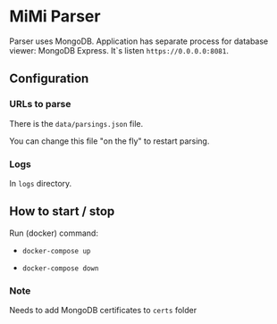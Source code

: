 # MiMi Parser

Parser uses MongoDB. Application has separate process for database viewer: MongoDB Express.
It\`s listen `https://0.0.0.0:8081`.

## Configuration

### URLs to parse

There is the `data/parsings.json` file.

You can change this file "on the fly" to restart parsing.

### Logs

In `logs` directory.

## How to start / stop

Run (docker) command:

 * `docker-compose up`

 * `docker-compose down`

 ### Note

 Needs to add MongoDB certificates to `certs` folder
